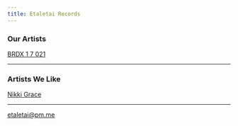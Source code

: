 ```yaml
---
title: Etaletai Records
---
```


### Our Artists

[BRDX 1 7 021](./artists/brdx17021)

---

### Artists We Like

[Nikki Grace](https://github.com/nikkigraceofficial)

---
etaletai@pm.me
